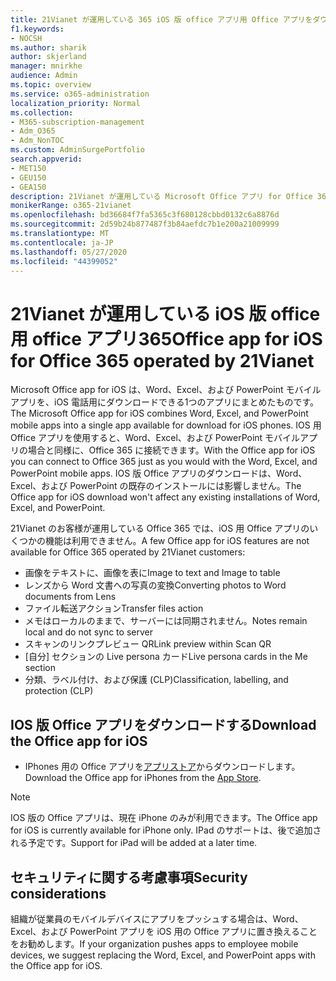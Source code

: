 ```yaml
---
title: 21Vianet が運用している 365 iOS 版 office アプリ用 Office アプリをダウンロードする
f1.keywords:
- NOCSH
ms.author: sharik
author: skjerland
manager: mnirkhe
audience: Admin
ms.topic: overview
ms.service: o365-administration
localization_priority: Normal
ms.collection:
- M365-subscription-management
- Adm_O365
- Adm_NonTOC
ms.custom: AdminSurgePortfolio
search.appverid:
- MET150
- GEU150
- GEA150
description: 21Vianet が運用している Microsoft Office アプリ for Office 365 の詳細、および中国のお客様向けのダウンロード方法について説明します。
monikerRange: o365-21vianet
ms.openlocfilehash: bd36684f7fa5365c3f680128cbbd0132c6a8876d
ms.sourcegitcommit: 2d59b24b877487f3b84aefdc7b1e200a21009999
ms.translationtype: MT
ms.contentlocale: ja-JP
ms.lasthandoff: 05/27/2020
ms.locfileid: "44399052"
---
```

# <a name="office-app-for-ios-for-office-365-operated-by-21vianet"></a><span data-ttu-id="95d54-103">21Vianet が運用している iOS 版 office 用 office アプリ365</span><span class="sxs-lookup"><span data-stu-id="95d54-103">Office app for iOS for Office 365 operated by 21Vianet</span></span>

<span data-ttu-id="95d54-104">Microsoft Office app for iOS は、Word、Excel、および PowerPoint モバイルアプリを、iOS 電話用にダウンロードできる1つのアプリにまとめたものです。</span><span class="sxs-lookup"><span data-stu-id="95d54-104">The Microsoft Office app for iOS combines Word, Excel, and PowerPoint mobile apps into a single app available for download for iOS phones.</span></span> <span data-ttu-id="95d54-105">IOS 用 Office アプリを使用すると、Word、Excel、および PowerPoint モバイルアプリの場合と同様に、Office 365 に接続できます。</span><span class="sxs-lookup"><span data-stu-id="95d54-105">With the Office app for iOS you can connect to Office 365 just as you would with the Word, Excel, and PowerPoint mobile apps.</span></span> <span data-ttu-id="95d54-106">IOS 版 Office アプリのダウンロードは、Word、Excel、および PowerPoint の既存のインストールには影響しません。</span><span class="sxs-lookup"><span data-stu-id="95d54-106">The Office app for iOS download won't affect any existing installations of Word, Excel, and PowerPoint.</span></span>

<span data-ttu-id="95d54-107">21Vianet のお客様が運用している Office 365 では、iOS 用 Office アプリのいくつかの機能は利用できません。</span><span class="sxs-lookup"><span data-stu-id="95d54-107">A few Office app for iOS features are not available for Office 365 operated by 21Vianet customers:</span></span>

- <span data-ttu-id="95d54-108">画像をテキストに、画像を表に</span><span class="sxs-lookup"><span data-stu-id="95d54-108">Image to text and Image to table</span></span> 
- <span data-ttu-id="95d54-109">レンズから Word 文書への写真の変換</span><span class="sxs-lookup"><span data-stu-id="95d54-109">Converting photos to Word documents from Lens</span></span> 
- <span data-ttu-id="95d54-110">ファイル転送アクション</span><span class="sxs-lookup"><span data-stu-id="95d54-110">Transfer files action</span></span> 
- <span data-ttu-id="95d54-111">メモはローカルのままで、サーバーには同期されません。</span><span class="sxs-lookup"><span data-stu-id="95d54-111">Notes remain local and do not sync to server</span></span>
- <span data-ttu-id="95d54-112">スキャンのリンクプレビュー QR</span><span class="sxs-lookup"><span data-stu-id="95d54-112">Link preview within Scan QR</span></span>
- <span data-ttu-id="95d54-113">[自分] セクションの Live persona カード</span><span class="sxs-lookup"><span data-stu-id="95d54-113">Live persona cards in the Me section</span></span>
- <span data-ttu-id="95d54-114">分類、ラベル付け、および保護 (CLP)</span><span class="sxs-lookup"><span data-stu-id="95d54-114">Classification, labelling, and protection (CLP)</span></span>


## <a name="download-the-office-app-for-ios"></a><span data-ttu-id="95d54-115">IOS 版 Office アプリをダウンロードする</span><span class="sxs-lookup"><span data-stu-id="95d54-115">Download the Office app for iOS</span></span>

- <span data-ttu-id="95d54-116">IPhones 用の Office アプリを[アプリストア](https://products.office.com/mobile/office?rtc=2)からダウンロードします。</span><span class="sxs-lookup"><span data-stu-id="95d54-116">Download the Office app for iPhones from the [App Store](https://products.office.com/mobile/office?rtc=2).</span></span> 

> [!NOTE]
> <span data-ttu-id="95d54-117">IOS 版の Office アプリは、現在 iPhone のみが利用できます。</span><span class="sxs-lookup"><span data-stu-id="95d54-117">The Office app for iOS is currently available for iPhone only.</span></span> <span data-ttu-id="95d54-118">IPad のサポートは、後で追加される予定です。</span><span class="sxs-lookup"><span data-stu-id="95d54-118">Support for iPad will be added at a later time.</span></span> 

## <a name="security-considerations"></a><span data-ttu-id="95d54-119">セキュリティに関する考慮事項</span><span class="sxs-lookup"><span data-stu-id="95d54-119">Security considerations</span></span>

<span data-ttu-id="95d54-120">組織が従業員のモバイルデバイスにアプリをプッシュする場合は、Word、Excel、および PowerPoint アプリを iOS 用の Office アプリに置き換えることをお勧めします。</span><span class="sxs-lookup"><span data-stu-id="95d54-120">If your organization pushes apps to employee mobile devices, we suggest replacing the Word, Excel, and PowerPoint apps with the Office app for iOS.</span></span>  


